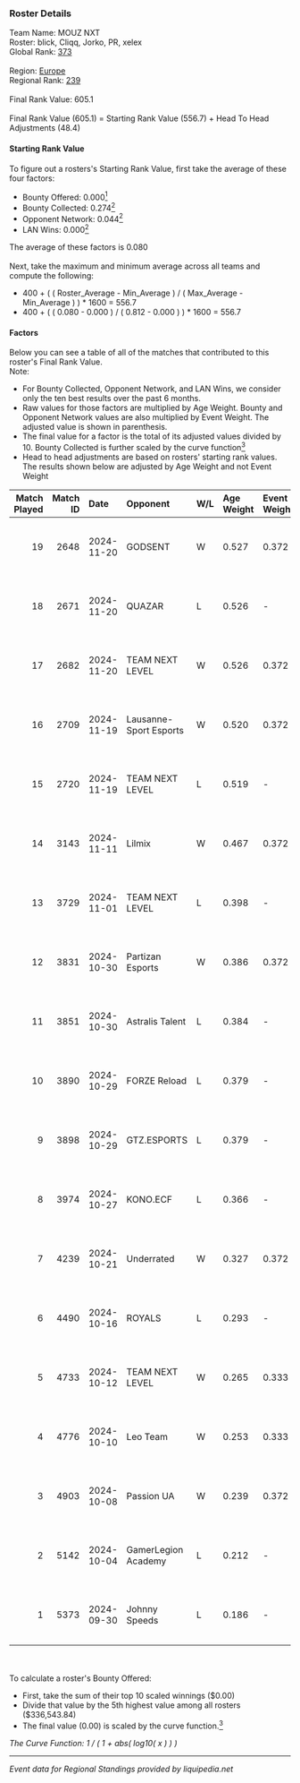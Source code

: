 ### Roster Details<br />
Team Name: MOUZ NXT<br />
Roster: blick, Cliqq, Jorko, PR, xelex<br />
Global Rank: [373](../../standings_global_2025_03_01.md)<br />
<br />
Region: [Europe]( ../../standings_europe_2025_03_01.md)<br />
Regional Rank: [239]( ../../standings_europe_2025_03_01.md)<br />
<br />
Final Rank Value:  605.1<br />
<br />
Final Rank Value (605.1) = Starting Rank Value (556.7) + Head To Head Adjustments (48.4)<br />

#### Starting Rank Value<br />
To figure out a rosters's Starting Rank Value, first take the average of these four factors:<br />
- Bounty Offered: 0.000[<sup>1</sup>](#table2)
- Bounty Collected: 0.274[<sup>2</sup>](#table1)
- Opponent Network: 0.044[<sup>2</sup>](#table1)
- LAN Wins: 0.000[<sup>2</sup>](#table1)

The average of these factors is 0.080<br />
<br />
Next, take the maximum and minimum average across all teams and compute the following:<br />
- 400 + ( ( Roster_Average - Min_Average ) / ( Max_Average - Min_Average ) ) * 1600 = 556.7
- 400 + ( ( 0.080 - 0.000 ) / ( 0.812 - 0.000 ) ) * 1600 = 556.7


#### Factors<br />
Below you can see a table of all of the matches that contributed to this roster's Final Rank Value.<br />
Note:<br />

- For Bounty Collected, Opponent Network, and LAN Wins, we consider only the ten best results over the past 6 months.
- Raw values for those factors are multiplied by Age Weight. Bounty and Opponent Network values are also multiplied by Event Weight. The adjusted value is shown in parenthesis.
- The final value for a factor is the total of its adjusted values divided by 10. Bounty Collected is further scaled by the curve function[<sup>3</sup>](#curveFunction)
- Head to head adjustments are based on rosters' starting rank values. The results shown below are adjusted by Age Weight and not Event Weight
<span id="table1"></span><br />


| Match Played | Match ID | Date       | Opponent               | W/L | Age Weight | Event Weight | Bounty Collected | Opponent Network | LAN Wins  | H2H Adj. | Roster                         |
| -: | -: | :- | :- | :- | :- | :- | :- | :- | :- | -: | :- |
|           19 |     2648 | 2024-11-20 | GODSENT                | W   | 0.527      | 0.372        | 0.001 (0.000)    | 0.268 (0.052)    | 0 (0.000) |    10.24 | blick, Cliqq, Jorko, PR, xelex |
|           18 |     2671 | 2024-11-20 | QUAZAR                 | L   | 0.526      | -            | -                | -                | -         |    -5.19 | blick, Cliqq, Jorko, PR, xelex |
|           17 |     2682 | 2024-11-20 | TEAM NEXT LEVEL        | W   | 0.526      | 0.372        | 0.003 (0.001)    | 0.305 (0.060)    | 0 (0.000) |    10.09 | blick, Cliqq, Jorko, PR, xelex |
|           16 |     2709 | 2024-11-19 | Lausanne-Sport Esports | W   | 0.520      | 0.372        | 0.000 (0.000)    | 0.057 (0.011)    | 0 (0.000) |     7.08 | blick, Cliqq, Jorko, PR, xelex |
|           15 |     2720 | 2024-11-19 | TEAM NEXT LEVEL        | L   | 0.519      | -            | -                | -                | -         |    -3.38 | blick, Cliqq, Jorko, PR, xelex |
|           14 |     3143 | 2024-11-11 | Lilmix                 | W   | 0.467      | 0.372        | 0.001 (0.000)    | 0.123 (0.021)    | 0 (0.000) |     8.24 | blick, Cliqq, Jorko, PR, xelex |
|           13 |     3729 | 2024-11-01 | TEAM NEXT LEVEL        | L   | 0.398      | -            | -                | -                | -         |    -2.29 | blick, Cliqq, Jorko, PR, xelex |
|           12 |     3831 | 2024-10-30 | Partizan Esports       | W   | 0.386      | 0.372        | 0.082 (0.012)    | 0.829 (0.119)    | 0 (0.000) |    11.48 | blick, Cliqq, Jorko, PR, xelex |
|           11 |     3851 | 2024-10-30 | Astralis Talent        | L   | 0.384      | -            | -                | -                | -         |    -3.78 | blick, Cliqq, Jorko, PR, xelex |
|           10 |     3890 | 2024-10-29 | FORZE Reload           | L   | 0.379      | -            | -                | -                | -         |    -2.08 | blick, Cliqq, Jorko, PR, xelex |
|            9 |     3898 | 2024-10-29 | GTZ.ESPORTS            | L   | 0.379      | -            | -                | -                | -         |    -0.44 | blick, Cliqq, Jorko, PR, xelex |
|            8 |     3974 | 2024-10-27 | KONO.ECF               | L   | 0.366      | -            | -                | -                | -         |    -1.56 | blick, Cliqq, Jorko, PR, xelex |
|            7 |     4239 | 2024-10-21 | Underrated             | W   | 0.327      | 0.372        | 0.002 (0.000)    | 0.160 (0.019)    | 0 (0.000) |     6.72 | blick, Cliqq, Jorko, PR, xelex |
|            6 |     4490 | 2024-10-16 | ROYALS                 | L   | 0.293      | -            | -                | -                | -         |    -3.09 | blick, Cliqq, Jorko, PR, xelex |
|            5 |     4733 | 2024-10-12 | TEAM NEXT LEVEL        | W   | 0.265      | 0.333        | 0.039 (0.003)    | 0.558 (0.049)    | 0 (0.000) |     6.94 | blick, Cliqq, Jorko, PR, xelex |
|            4 |     4776 | 2024-10-10 | Leo Team               | W   | 0.253      | 0.333        | 0.026 (0.002)    | 0.627 (0.053)    | 0 (0.000) |     6.61 | blick, Cliqq, Jorko, PR, xelex |
|            3 |     4903 | 2024-10-08 | Passion UA             | W   | 0.239      | 0.372        | 0.044 (0.004)    | 0.595 (0.053)    | 0 (0.000) |     7.09 | blick, Cliqq, Jorko, PR, xelex |
|            2 |     5142 | 2024-10-04 | GamerLegion Academy    | L   | 0.212      | -            | -                | -                | -         |    -3.52 | blick, Cliqq, Jorko, PR, xelex |
|            1 |     5373 | 2024-09-30 | Johnny Speeds          | L   | 0.186      | -            | -                | -                | -         |    -0.76 | blick, Cliqq, Jorko, PR, xelex |

<br />
<span id="table2"></span><br />
To calculate a roster's Bounty Offered:<br />

- First, take the sum of their top 10 scaled winnings ($0.00)
- Divide that value by the 5th highest value among all rosters ($336,543.84)
- The final value (0.00) is scaled by the curve function.[<sup>3</sup>](#curveFunction)

<span id="curveFunction"></span>_The Curve Function: 1 / ( 1 + abs( log10( x ) ) )_<br />

---
_Event data for Regional Standings provided by liquipedia.net_<br />
